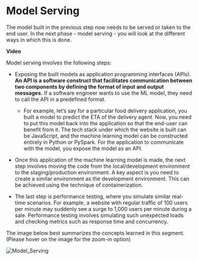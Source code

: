 ﻿# Model Serving

The model built in the previous step now needs to be served or taken to the end user. In the next phase - model serving - you will look at the different ways in which this is done.

**Video**

Model serving involves the following steps:

- Exposing the built models as application programming interfaces (APIs).  **An API is a software construct that facilitates communication between two components by defining the format of input and output messages.** If a software engineer wants to use the ML model, they need to call the API in a predefined format.
  
  - For example, let’s say for a particular food delivery application, you built a model to predict the ETA of the delivery agent. Now, you need to put this model back into the application so that the end-user can benefit from it. The tech stack under which the website is built can be JavaScript, and the machine learning model can be constructed entirely in Python or PySpark. For the application to communicate with the model, you expose the model as an API.

- Once this application of the machine learning model is made, the next step involves moving the code from the local/development environment to the staging/production environment. A key aspect is you need to create a similar environment as the development environment. This can be achieved using the technique of containerization.

- The last step is performance testing, where you simulate similar real-time scenarios. For example, a website with regular traffic of 100 users per minute may suddenly see a surge to 1,000 users per minute during a sale. Performance testing involves simulating such unexpected loads and checking metrics such as response time and concurrency.

The image below best summarizes the concepts learned in this segment. (Please hover on the image for the zoom-in option)

![Model_Serving](https://i.ibb.co/YLKjYp1/Model-Serving.png)
